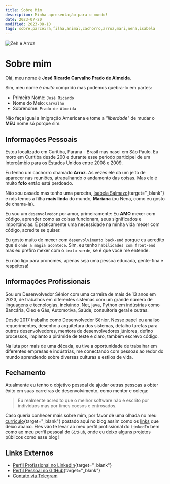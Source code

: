 ```yaml
---
title: Sobre Mim
description: Minha apresentação para o mundo!
date: 2023-07-20
modified: 2023-08-10
tags: sobre,parceira,filha,animal,cachorro,arroz,mari,nena,isabela
---
```

![](/assets/profile.jpg#profile-pic "Zeh e Arroz")

# <i class="fa-solid fa-user-astronaut"></i> Sobre mim

Olá, meu nome é **José Ricardo Carvalho Prado de Almeida**.

Sim, meu nome é _muito_ comprido mas podemos quebra-lo em partes:

- Primeiro Nome: `José Ricardo`
- Nome do Meio: `Carvalho`
- Sobrenome: `Prado de Almeida`

Não faça igual a Imigração Americana e tome a _"liberdade"_ de mudar o **MEU** nome só porque sim.

## <i class="fa-solid fa-house-user"></i> Informações Pessoais

Estou localizado em Curitiba, Paraná - Brasil mas nasci em São Paulo. Eu moro em Curitiba desde 200 e durante esse período participei de um Intercâmbio para os Estados Unidos entre 2008 e 2009.

Eu tenho um cachorro chamado **Arroz**. As vezes ele dá um jeito de aparecer nas reuniões, atrapalhando o andamento das coisas. Mas ele é muito **fofo** então está perdoado.

Não sou casado mas tenho uma parceira, [Isabela Salmazo](https://instagram.com/_matercriativa "Instragram Profisional da Isabela"){target="_blank"} e nós temos a filha **mais linda** do mundo, **Mariana** (ou Nena, como eu gosto de chama-la).

Eu sou um `desenvolvedor` por amor, primeiramente: Eu **AMO** mexer com código, aprender como as coisas funcionam, seus significados e importâncias. É praticamente uma necessidade na minha vida mexer com código, acredite se quiser.

Eu gosto muito de mexer com `desenvolvimento back-end` porque eu acredito que é `onde a magia acontece`. Sim, eu tenho `habilidades com front-end` mas eu prefiro mexer com o `texto verde`, se é que você me entende.

Eu não ligo para pronomes, apenas seja uma pessoa educada, gente-fina e respeitosa!

## <i class="fa-solid fa-briefcase"></i> Informações Profissionais

Sou um Desenvolvedor Sênior com uma carreira de mais de 13 anos em 2023, de trabalhos em diferentes sistemas com um grande número de linguagens e tecnologias,
incluindo .Net, java, Python em indústrias como Bancária, Óleo e Gás, Automotiva, Saúde, consultoria geral e outras.

Desde 2017 trabalho como Desenvolvedor Sênior. Nesse papel eu analiso requerimentos, desenho a arquitetura dos sistemas, detalho tarefas para outros desenvolvedores, mentora de desenvolvedores júniores, defino processos, implanto a pirâmide de teste e claro, também escrevo código.

Na luta por mais de uma década, eu tive a oportunidade de trabalhar em diferentes empresas e indústrias, me conectando com pessoas ao redor do mundo aprendendo sobre
diversas culturas e estilos de vida.

## <i class="fa-solid fa-circle-info"></i> Fechamento

Atualmente eu tenho o objetivo pessoal de ajudar outras pessoas a obter êxito em suas carreiras de desenvolvimento, como mentor e colega:

> Eu realmente acredito que o melhor software não é escrito por indivíduos mas por times coesos e entrosados.

Caso queria conhecer mais sobre mim, por favor dê uma olhada no meu [currículo](posts/curriculum.html "Currículo completo e atualizado"){target="_blank"} postado aqui no blog assim como os [links](#links "Links externos sobre mim") que deixo abaixo. Eles vão te levar ao meu perfil profissional do `LinkedIn` bem como ao meu perfil pessoal do `GitHub`, onde eu deixo alguns projetos públicos como esse blog!

## <i class="fa-regular fa-address-card"></i> Links Externos

- <i class="fa-brands fa-linkedin"></i> [Perfil Profissional no LinkedIn](https://www.linkedin.com/in/jos%C3%A9-ricardo-prado-de-almeida){target="_blank"}
- <i class="fa-brands fa-github"></i> [Perfil Pessoal no GitHub](https://github.com/zeh-almeida){target="_blank"}
- <i class="fa-brands fa-telegram"></i> <a href="${author_contact}" title="Perfil no Telegram">Contato via Telegram</a>
